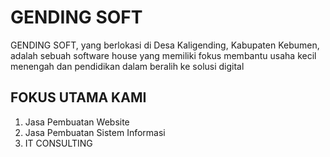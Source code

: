 # GENDING SOFT

GENDING SOFT, yang berlokasi di Desa Kaligending, Kabupaten Kebumen, adalah sebuah software house yang memiliki fokus membantu usaha kecil menengah dan pendidikan dalam beralih ke solusi digital

## FOKUS UTAMA KAMI

1. Jasa Pembuatan Website
2. Jasa Pembuatan Sistem Informasi
3. IT CONSULTING
